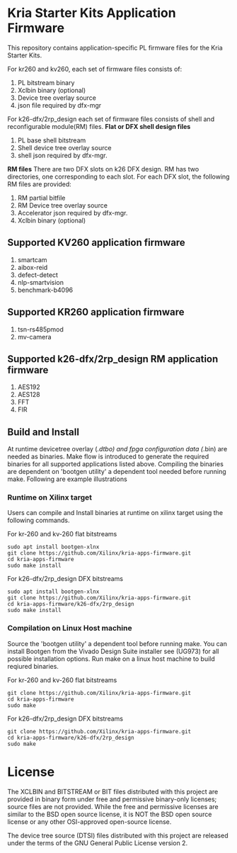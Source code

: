 # Kria Starter Kits Application Firmware

This repository contains application-specific PL firmware files for the Kria
Starter Kits.

For kr260 and kv260, each set of firmware files consists of:
1. PL bitstream binary
2. Xclbin binary (optional)
3. Device tree overlay source
4. json file required by dfx-mgr

For k26-dfx/2rp_design each set of firmware files consists of shell and reconfigurable module(RM) files.
**Flat or DFX shell design files**
1. PL base shell bitstream
2. Shell device tree overlay source
3. shell json required by dfx-mgr.

**RM files**
There are two DFX slots on k26 DFX design. RM has two directories, one corresponding to each slot. 
For each DFX slot, the following RM files are provided:
1. RM partial bitfile
2. RM Device tree overlay source
3. Accelerator json required by dfx-mgr.
4. Xclbin binary (optional)

## Supported KV260 application firmware
1. smartcam
2. aibox-reid
3. defect-detect
4. nlp-smartvision
5. benchmark-b4096

## Supported KR260 application firmware
1. tsn-rs485pmod
2. mv-camera

## Supported k26-dfx/2rp_design RM application firmware
1. AES192
2. AES128
3. FFT
4. FIR

## Build and Install
At runtime devicetree overlay (*.dtbo) and fpga configuration data (*.bin)
are needed as binaries. Make flow is introduced to generate the required binaries
for all supported applications listed above. Compiling the binaries are dependent
on 'bootgen utility' a dependent tool needed before running make.
Following are example illustrations

### Runtime on Xilinx target

Users can compile and Install binaries at runtime on xilinx target using the
following commands.

For kr-260 and kv-260 flat bitstreams
```
sudo apt install bootgen-xlnx
git clone https://github.com/Xilinx/kria-apps-firmware.git
cd kria-apps-firmware
sudo make install
```

For k26-dfx/2rp_design DFX bitstreams
```
sudo apt install bootgen-xlnx
git clone https://github.com/Xilinx/kria-apps-firmware.git
cd kria-apps-firmware/k26-dfx/2rp_design
sudo make install
```


### Compilation on Linux Host machine
Source the 'bootgen utility' a dependent tool before running make. You can install
Bootgen from the Vivado Design Suite installer see (UG973) for all possible
installation options.
Run make on a linux host machine to build reqiured binaries.

For kr-260 and kv-260 flat bitstreams
```
git clone https://github.com/Xilinx/kria-apps-firmware.git
cd kria-apps-firmware
sudo make
```

For k26-dfx/2rp_design DFX bitstreams
```
git clone https://github.com/Xilinx/kria-apps-firmware.git
cd kria-apps-firmware/k26-dfx/2rp_design
sudo make
```


# License

The XCLBIN and BITSTREAM or BIT files distributed with this project are
provided in binary form under free and permissive binary-only licenses; source
files are not provided. While the free and permissive licenses are similar to
the BSD open source license, it is NOT the BSD open source license or any other
OSI-approved open-source license.

The device tree source (DTSI) files distributed with this project are
released under the terms of the GNU General Public License version 2.
